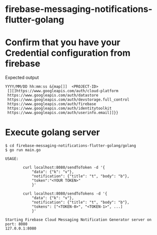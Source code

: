 # firebase-messaging-notifications-flutter-golang

Confirm that you have your Credential configuration from firebase
===================================================================
Expected output
```
YYYY/MM/DD hh:mm:ss &{map[]]  <PROJECT-ID>   
 [][]https://www.googleapis.com/auth/cloud-platform 
 https://www.googleapis.com/auth/datastore 
 https://www.googleapis.com/auth/devstorage.full_control 
 https://www.googleapis.com/auth/firebase 
 https://www.googleapis.com/auth/identitytoolkit 
 https://www.googleapis.com/auth/userinfo.email]]}}
```

Execute golang server
===================== 
```
$ cd firebase-messaging-notifications-flutter-golang/golang
$ go run main.go
```
```
USAGE:

        curl localhost:8080/sendToToken -d '{
            "data": {"k": "v"},
            "notification": {"title": "t", "body": "b"},
            "token":"<YOUR TOKEN>"
            }'

        curl localhost:8080/sendToTokens -d '{
            "data": {"k": "v"},
            "notification": {"title": "t", "body": "b"},
            "tokens": ["<TOKEN-0>", "<TOKEN-1>", ...]
            }'

Starting Firebase Cloud Messaging Notification Generator server on port: 8080
127.0.0.1:8080
```

